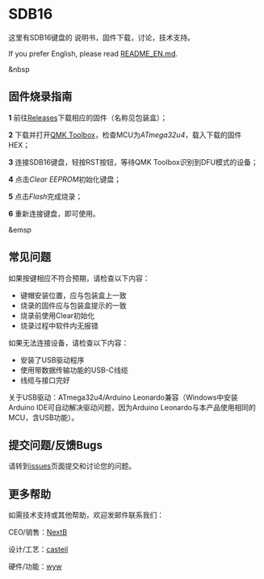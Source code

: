 # SDB16

这里有SDB16键盘的 说明书，固件下载，讨论，技术支持。

If you prefer English, please read [README_EN.md](https://github.com/wangyiwei2015/SDB16/blob/main/README_EN.md).

&nbsp

## 固件烧录指南

**1** 前往[Releases](https://github.com/wangyiwei2015/SDB16/releases)下载相应的固件（名称见包装盒）；

**2** 下载并打开[QMK Toolbox](https://github.com/qmk/qmk_toolbox/releases/latest)，检查MCU为*ATmega32u4*，载入下载的固件HEX；

**3** 连接SDB16键盘，轻按RST按钮，等待QMK Toolbox识别到DFU模式的设备；

**4** 点击*Clear EEPROM*初始化键盘；

**5** 点击*Flash*完成烧录；

**6** 重新连接键盘，即可使用。

&emsp

## 常见问题

如果按键相应不符合预期，请检查以下内容：

- 键帽安装位置，应与包装盒上一致
- 烧录的固件应与包装盒提示的一致
- 烧录前使用Clear初始化
- 烧录过程中软件内无报错

如果无法连接设备，请检查以下内容：

- 安装了USB驱动程序
- 使用带数据传输功能的USB-C线缆
- 线缆与接口完好

关于USB驱动：ATmega32u4/Arduino Leonardo兼容（Windows中安装Arduino IDE可自动解决驱动问题，因为Arduino Leonardo与本产品使用相同的MCU，含USB功能）。



## 提交问题/反馈Bugs

请转到[issues](https://github.com/wangyiwei2015/SDB16/issues)页面提交和讨论您的问题。



## 更多帮助

如需技术支持或其他帮助，欢迎发邮件联系我们：

CEO/销售：[NextB](mailto://)

设计/工艺：[casteil](mailto://)

硬件/功能：[wyw](mailto://wangyw.dev@outlook.com)

